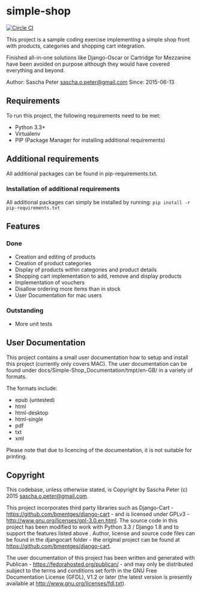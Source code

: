 # simple-shop

[![Circle CI](https://circleci.com/gh/Sascha-Peter/simple-shop.svg?style=svg)](https://circleci.com/gh/Sascha-Peter/simple-shop)

This project is a sample coding exercise implementing a simple shop front with products,
categories and shopping cart integration.

Finished all-in-one solutions like Django-Oscar or Cartridge for Mezzanine
have been avoided on purpose although they would have covered everything and
beyond.

Author: Sascha Peter <sascha.o.peter@gmail.com>
Since: 2015-06-13

## Requirements
To run this project, the following requirements need to be met:
* Python 3.3+
* Virtualenv
* PIP (Package Manager for installing additional requirements)

## Additional requirements
All additional packages can be found in pip-requirements.txt.

### Installation of additional requirements
All additional packages can simply be installed by running:
`pip install -r pip-requirements.txt`

## Features

### Done
* Creation and editing of products
* Creation of product categories
* Display of products within categories and product details
* Shopping cart implementation to add, remove and display products
* Implementation of vouchers
* Disallow ordering more items than in stock
* User Documentation for mac users

### Outstanding
* More unit tests

## User Documentation
This project contains a small user documentation how to setup and install this project (currently only covers MAC).
The user documentation can be found under docs/Simple-Shop_Documentation/tmpt/en-GB/ in a variety of formats.

The formats include:
* epub (untested)
* html
* html-desktop
* html-single
* pdf
* txt
* xml

Please note that due to licencing of the documentation, it is not suitable for printing.

## Copyright
This codebase, unless otherwise stated, is Copyright by Sascha Peter (c) 2015 sascha.o.peter@gmail.com.

This project incorporates third party libraries such as Django-Cart - https://github.com/bmentges/django-cart - and is licensed under GPLv3 - http://www.gnu.org/licenses/gpl-3.0.en.html. The source code in this project has been modified to work with Python 3.3 / Django 1.8 and to support the features listed above . Author, license and source code files can be found in the djangocart folder - the original project can be found at https://github.com/bmentges/django-cart.

The user documentation of this project has been written and generated with Publican - https://fedorahosted.org/publican/ - and may only be distributed subject to the terms and conditions set forth in the GNU Free Documentation License (GFDL), V1.2 or later (the latest version is presently available at http://www.gnu.org/licenses/fdl.txt).
